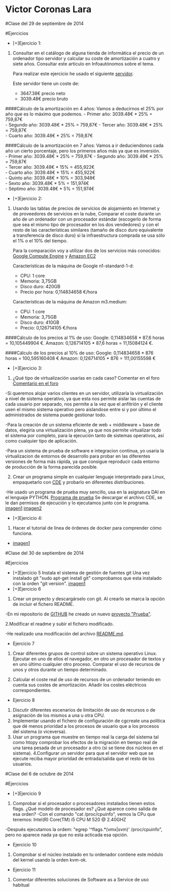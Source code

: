 <h1> Victor Coronas Lara </h1>

#Clase del 29 de septiembre de 2014

#Ejercicios

* [+]Ejercicio 1: 
 1. Consultar en el catálogo de alguna tienda de informática el precio de un ordenador tipo servidor y calcular su coste de amortización a cuatro y siete años. Consultar este artículo en Infoautónomos sobre el tema.

     Para realizar este ejercicio he usado el siguiente [servidor](http://www.lambda-tek.com/N12000PRO-Thecus-N12000PRO-12-Bay-NAS-Intel-Xeon-E3-1275-3-4GHz-Quad-Core-8GB-DDR3-SDRAM-3-x-1GbE-upgradeable-to-10GbE-SATA-III-and-SAS-6G-~csES/B1611704&origin=gbaseES14.4?gclid=CjwKEAjwk_OhBRD06abu3qSoxlwSJACt7sZ78IJ-fmymrW9xgsNDK9HuX8r032jrGU7uTbTSydYPahoC6SPw_wcB).

    Este servidor tiene un coste de:
    - 3647.38€ precio neto
    - 3039.48€ precio bruto

####Cálculo de la amortización en 4 años:
    Vamos a deducirnos el 25% por año que es lo máximo que podemos.
     - Primer año: 3039.48€ * 25% = 759,87€  
     - Segundo año: 3039.48€ * 25% = 759,87€ 
     - Tercer año: 3039.48€ * 25% = 759,87€  
     - Cuarto año: 3039.48€ * 25% = 759,87€  

####Cálculo de la amortización en 7 años: 
    Vamos a ir deduciendonos cada año un cierto porcentaje, pero los primeros años más ya que es inversión.  
     - Primer año: 3039.48€ * 25% = 759,87€ 
     - Segundo año: 3039.48€ * 25% = 759,87€  
     - Tercer año: 3039.48€ * 15% = 455,922€  
     - Cuarto año: 3039.48€ * 15% = 455,922€  
     - Quinto año: 3039.48€ * 10% = 303,948€  
     - Sexto año: 3039.48€ * 5% = 151,974€  
     - Séptimo año: 3039.48€ * 5% = 151,974€


* [+]Ejercicio 2: 
 1. Usando las tablas de precios de servicios de alojamiento en Internet y de proveedores de servicios en la nube, Comparar el coste durante un año de un ordenador con un procesador estándar (escogerlo de forma que sea el mismo tipo de procesador en los dos vendedores) y con el resto de las características similares (tamaño de disco duro equivalente a transferencia de disco duro) si la infraestructura comprada se usa sólo el 1% o el 10% del tiempo.
 
    Para la comparación voy a utilizar dos de los servicios más conocidos:  [Google Compute Engine](https://cloud.google.com/products/compute-engine/) y [Amazon EC2](http://aws.amazon.com/es/ec2/)

    Características de la máquina de Google n1-standard-1-d:
    * CPU: 1 core
    * Memoria: 3,75GB
    * Disco duro: 420GB
    * Precio por hora: 0,114834658 €/hora
    
    Características de la máquina de Amazon m3.medium:
    * CPU: 1 core
    * Memoria: 3,75GB 
    * Disco duro: 410GB
    * Precio: 0,126714105 €/hora

   ####Cálculo de los precios al 1% de uso:
    Google: 0,114834658 * 87,6 horas = 10,105449904 €.
    Amazon: 0,126714105 * 87,6 horas = 11,15084124 €.  
      
    
   ####Cálculo de los precios al 10% de uso:
    Google: 0,114834658 * 876 horas = 100,595160408 €
    Amazon: 0,126714105 * 876 = 111,00155598 €
      


* [+]Ejercicio 3: 
 1. ¿Qué tipo de virtualización usarías en cada caso? Comentar en el foro
   [Comentario en el foro](https://github.com/JJ/GII-2014/issues/71)

 -Si queremos alojar varios clientes en un servidor, utilizaría la virtualización a nivel de sistema operativo, ya que esta nos permite aislar las cuentas de cada usuario por separado, nos permite a la vez que el anfitrión y el cliente usen el mismo sistema operativo pero aislandose entre si y por último el administrados de sistema puede gestionar todo.
  
 -Para la creación de un sistema eficiente de web + middleware + base de datos, elegiría una virtualización plena, ya que nos permite virtualizar todo el sistema por completo, para la ejecución tanto de sistemas operativos, así como cualquier tipo de aplicación.
  
 -Para un sistema de prueba de software e integracion continua, yo usaria la virtualizacion de entornos de desarrollo para probar en las diferentes versiones de forma más rápida, ya que consigue reproducir cada entorno de producción de la forma parecída posible.

 2. Crear un programa simple en cualquier lenguaje interpretado para Linux, empaquetarlo con [CDE](http://www.pgbovine.net/cde.html) y probarlo en diferentes distribuciones.

  -He usado un programa de prueba muy sencillo, usa en la asignatura DAI en el lenguaje PYTHON.
  [Programa de prueba](https://www.dropbox.com/s/xkl4fdvnuw4lpuy/ejer1.py?dl=0)
  Se descargar el archivo CDE, se le dan permisos de ejecución y lo ejecutamos junto con le programa.
[imagen1](https://www.dropbox.com/s/zdpyscmwd5bfupu/Captura%20de%20pantalla%202014-10-16%20a%20la%28s%29%2009.50.17.png?dl=0)
[imagen2](https://www.dropbox.com/s/a1lb65uf082rtcb/Captura%20de%20pantalla%202014-10-16%20a%20la%28s%29%2009.47.01.png?dl=0)

* [+]Ejercicio 4:
 1. Hacer el tutorial de línea de órdenes de docker para comprender cómo funciona.
 - [imagen1](https://www.dropbox.com/s/z9bk890uv05nqth/Captura%20de%20pantalla%202014-10-16%20a%20la%28s%29%2009.58.31.png?dl=0)

#Clase del 30 de septiembre de 2014

#Ejercicios

* [+]Ejercicio 5
 Instala el sistema de gestión de fuentes git
  Una vez instalado git "sudo apt-get install git" comprobamos que esta instalado con la orden "git version".
  [imagen1](https://www.dropbox.com/s/o9k9vpk29dvc3d9/Captura%20de%20pantalla%202014-10-16%20a%20la%28s%29%2010.02.40.png?dl=0)
* [+]Ejercicio 6
 1. Crear un proyecto y descargárselo con git. Al crearlo se marca la opción de incluir el fichero README.
  
-En mi repositorio de [GITHUB](https://github.com/VictorCoronas) he creado un nuevo [proyecto "Prueba"](https://github.com/VictorCoronas/Prueba).
 
 2.Modificar el readme y subir el fichero modificado.
  
-He realizado una modificación del archivo [README.md](https://github.com/VictorCoronas/Prueba/blob/master/README.md).


* Ejercicio 7
 1. Crear diferentes grupos de control sobre un sistema operativo Linux. Ejecutar en uno de ellos el navegador, en otro un procesador de textos y en uno último cualquier otro proceso. Comparar el uso de recursos de unos y otros durante un tiempo determinado.

 2. Calcular el coste real de uso de recursos de un ordenador teniendo en cuenta sus costes de amortización. Añadir los costes eléctricos correspondientes.
 
* Ejercicio 8
 1. Discutir diferentes escenarios de limitación de uso de recursos o de asignación de los mismos a una u otra CPU.
 2. Implementar usando el fichero de configuración de cgcreate una política que dé menos prioridad a los procesos de usuario que a los procesos del sistema (o viceversa).
 3. Usar un programa que muestre en tiempo real la carga del sistema tal como htopy comprobar los efectos de la migración en tiempo real de una tarea pesada de un procesador a otro (si se tiene dos núcleos en el sistema).
 4.Configurar un servidor para que el servidor web que se ejecute reciba mayor prioridad de entrada/salida que el resto de los usuarios.

#Clase del 6 de octubre de 2014

#Ejercicios

* [+]Ejercicio 9
 1. Comprobar si el procesador o procesadores instalados tienen estos flags. ¿Qué modelo de procesador es? ¿Qué aparece como salida de esa orden?
-Con el comando "cat /proc/cpuinfo", vemos la CPu que tenemos: Intel(R) Core(TM) i5 CPU M 520 @ 2.40GHZ

-Después ejecutamos la ordem: "egrep '^flags.*(vmx|svm)' /proc/cpuinfo", pero no aparece nada ya que no esta acticada esa opción.

* Ejercicio 10
 1. Comprobar si el núcleo instalado en tu ordenador contiene este módulo del kernel usando la orden kvm-ok.

* Ejercicio 11
 1. Comentar diferentes soluciones de Software as a Service de uso habitual
